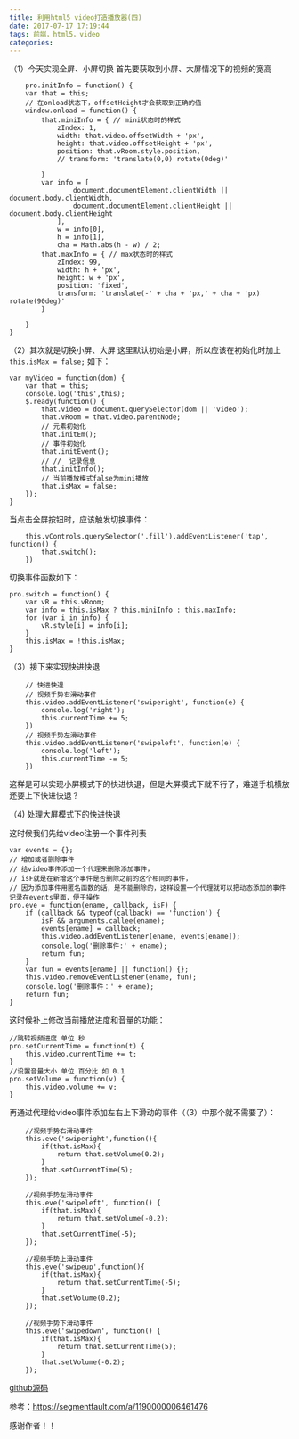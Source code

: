```yaml
---
title: 利用html5 video打造播放器(四)
date: 2017-07-17 17:19:44
tags: 前端，html5，video
categories:
---
```


（1）今天实现全屏、小屏切换
	首先要获取到小屏、大屏情况下的视频的宽高
	
		pro.initInfo = function() {
        var that = this;
        // 在onload状态下，offsetHeight才会获取到正确的值
        window.onload = function() {
            that.miniInfo = { // mini状态时的样式
                zIndex: 1,
                width: that.video.offsetWidth + 'px',
                height: that.video.offsetHeight + 'px',
                position: that.vRoom.style.position,
                // transform: 'translate(0,0) rotate(0deg)'
                
            }
            var info = [
                    document.documentElement.clientWidth || document.body.clientWidth,
                    document.documentElement.clientHeight || document.body.clientHeight
                ],
                w = info[0],
                h = info[1],
                cha = Math.abs(h - w) / 2;
            that.maxInfo = { // max状态时的样式
                zIndex: 99,
                width: h + 'px',
                height: w + 'px',
                position: 'fixed',
                transform: 'translate(-' + cha + 'px,' + cha + 'px) rotate(90deg)'
            }

        }
    }
    
    
（2）其次就是切换小屏、大屏
	这里默认初始是小屏，所以应该在初始化时加上`this.isMax = false;`
	如下：
	
	var myVideo = function(dom) {
        var that = this;
        console.log('this',this);
        $.ready(function() {
            that.video = document.querySelector(dom || 'video');
            that.vRoom = that.video.parentNode;
            // 元素初始化
            that.initEm();
            // 事件初始化
            that.initEvent();
            // //  记录信息
            that.initInfo();
            // 当前播放模式false为mini播放
            that.isMax = false;
        });
    }
    
当点击全屏按钮时，应该触发切换事件：
	
		this.vControls.querySelector('.fill').addEventListener('tap', function() {
            that.switch();
        })
切换事件函数如下：

	pro.switch = function() {
        var vR = this.vRoom;
        var info = this.isMax ? this.miniInfo : this.maxInfo;
        for (var i in info) {
            vR.style[i] = info[i];
        }
        this.isMax = !this.isMax;
    }
    
    
（3）接下来实现快进快退

		// 快进快退
        // 视频手势右滑动事件
        this.video.addEventListener('swiperight', function(e) {
            console.log('right');
            this.currentTime += 5;
        })
        // 视频手势左滑动事件
        this.video.addEventListener('swipeleft', function(e) {
            console.log('left');
            this.currentTime -= 5;
        })

这样是可以实现小屏模式下的快进快退，但是大屏模式下就不行了，难道手机横放还要上下快进快退？

（4) 处理大屏模式下的快进快退

这时候我们先给video注册一个事件列表

	var events = {};
    // 增加或者删除事件
    // 给video事件添加一个代理来删除添加事件，
    // isF就是在新增这个事件是否删除之前的这个相同的事件，
    // 因为添加事件用匿名函数的话，是不能删除的，这样设置一个代理就可以把动态添加的事件记录在events里面，便于操作
    pro.eve = function(ename, callback, isF) {
        if (callback && typeof(callback) == 'function') {
            isF && arguments.callee(ename);
            events[ename] = callback;
            this.video.addEventListener(ename, events[ename]);
            console.log('删除事件:' + ename);
            return fun;
        }
        var fun = events[ename] || function() {};
        this.video.removeEventListener(ename, fun);
        console.log('删除事件：' + ename);
        return fun;
    }
    
这时候补上修改当前播放进度和音量的功能：

	//跳转视频进度 单位 秒
    pro.setCurrentTime = function(t) {
        this.video.currentTime += t;
    }
    //设置音量大小 单位 百分比 如 0.1
    pro.setVolume = function(v) {
        this.video.volume += v;
    }

再通过代理给video事件添加左右上下滑动的事件（（3）中那个就不需要了）：

	    //视频手势右滑动事件
        this.eve('swiperight',function(){
            if(that.isMax){
                return that.setVolume(0.2);
            }
            that.setCurrentTime(5);
        });
        
        //视频手势左滑动事件
        this.eve('swipeleft', function() {
            if(that.isMax){
                return that.setVolume(-0.2);
            }
            that.setCurrentTime(-5);
        });
        
        //视频手势上滑动事件
        this.eve('swipeup',function(){
            if(that.isMax){
                return that.setCurrentTime(-5);    
            }
            that.setVolume(0.2);
        });
        
        //视频手势下滑动事件
        this.eve('swipedown', function() {
            if(that.isMax){
                return that.setCurrentTime(5);    
            }
            that.setVolume(-0.2);
        });
	

<a href="https://github.com/xixizhangfe/html5">github源码</a>


参考：https://segmentfault.com/a/1190000006461476

感谢作者！！